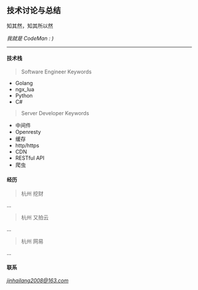 ## 技术讨论与总结

知其然，知其所以然

*我就是 CodeMan : )*

-------------

#### 技术栈

> Software Engineer Keywords

  - Golang
  - ngx_lua
  - Python
  - C#

> Server Developer Keywords

  - 中间件
  - Openresty
  - 缓存
  - http/https
  - CDN
  - RESTful API
  - 爬虫
  
#### 经历

> 杭州 挖财

...

> 杭州 又拍云

...

> 杭州 网易

...

#### 联系
*jinhailang2008@163.com*
